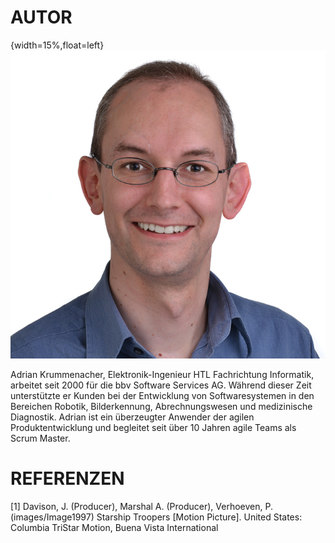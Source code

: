 # AUTOR

{width=15%,float=left}
![](images/Image24.jpg) 

Adrian Krummenacher, Elektronik-Ingenieur HTL Fachrichtung Informatik, arbeitet seit  2000 für die bbv Software Services AG. Während dieser Zeit unterstützte er Kunden  bei der Entwicklung von Softwaresystemen in den Bereichen Robotik, Bilderkennung,  Abrechnungswesen und medizinische Diagnostik. Adrian ist ein überzeugter Anwender  der agilen Produktentwicklung und begleitet seit über 10 Jahren agile Teams als Scrum  Master.

# REFERENZEN 
[1] Davison, J. (Producer), Marshal A. (Producer), Verhoeven, P. (images/Image1997) Starship Troopers [Motion Picture].  United States: Columbia TriStar Motion, Buena Vista International